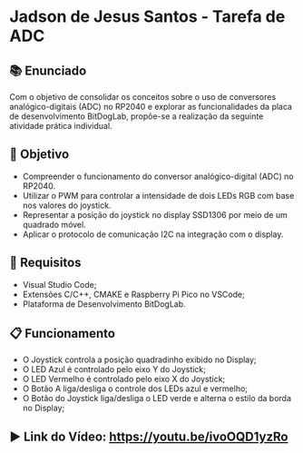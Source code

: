 # Jadson de Jesus Santos - Tarefa de ADC

## 📚 Enunciado

Com o objetivo de consolidar os conceitos sobre o uso de conversores analógico-digitais (ADC) no
RP2040 e explorar as funcionalidades da placa de desenvolvimento BitDogLab, propõe-se a realização da
seguinte atividade prática individual.

## 🎯 Objetivo

- Compreender o funcionamento do conversor analógico-digital (ADC) no RP2040.
- Utilizar o PWM para controlar a intensidade de dois LEDs RGB com base nos valores do joystick.
- Representar a posição do joystick no display SSD1306 por meio de um quadrado móvel.
- Aplicar o protocolo de comunicação I2C na integração com o display.

## 📑 Requisitos

- Visual Studio Code;
- Extensões C/C++, CMAKE e Raspberry Pi Pico no VSCode;
- Plataforma de Desenvolvimento BitDogLab.

## 📋 Funcionamento

- O Joystick controla a posição quadradinho exibido no Display;
- O LED Azul é controlado pelo eixo Y do Joystick;
- O LED Vermelho é controlado pelo eixo X do Joystick;
- O Botão A liga/desliga o controle dos LEDs azul e vermelho;
- O Botão do Joystick liga/desliga o LED verde e alterna o estilo da borda no Display;

## ▶️ Link do Vídeo: https://youtu.be/ivoOQD1yzRo
